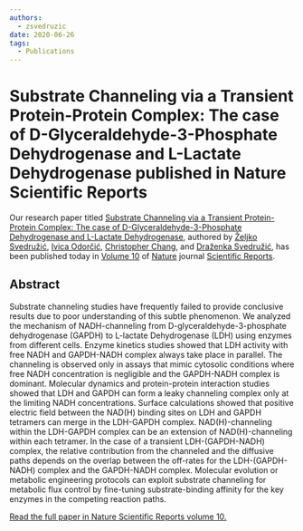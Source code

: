 ```yaml
---
authors:
  - zsvedruzic
date: 2020-06-26
tags:
  - Publications
---
```


# Substrate Channeling via a Transient Protein-Protein Complex: The case of D-Glyceraldehyde-3-Phosphate Dehydrogenase and L-Lactate Dehydrogenase published in Nature Scientific Reports

Our research paper titled [Substrate Channeling via a Transient Protein-Protein Complex: The case of D-Glyceraldehyde-3-Phosphate Dehydrogenase and L-Lactate Dehydrogenase](https://www.nature.com/articles/s41598-020-67079-2), authored by [Željko Svedružić](../../principal-investigator.md), [Ivica Odorčić](../../group.md), [Christopher Chang](https://www.nrel.gov/research/christopher-chang.html), and [Draženka Svedružić](https://www.nrel.gov/research/drazenka-svedruzic.html), has been published today in [Volume 10](https://www.nature.com/srep/volumes/10) of [Nature](https://www.nature.com/) journal [Scientific Reports](https://www.nature.com/srep/).

<!-- more -->

## Abstract

Substrate channeling studies have frequently failed to provide conclusive results due to poor understanding of this subtle phenomenon. We analyzed the mechanism of NADH-channeling from D-glyceraldehyde-3-phosphate dehydrogenase (GAPDH) to L-lactate Dehydrogenase (LDH) using enzymes from different cells. Enzyme kinetics studies showed that LDH activity with free NADH and GAPDH-NADH complex always take place in parallel. The channeling is observed only in assays that mimic cytosolic conditions where free NADH concentration is negligible and the GAPDH-NADH complex is dominant. Molecular dynamics and protein-protein interaction studies showed that LDH and GAPDH can form a leaky channeling complex only at the limiting NADH concentrations. Surface calculations showed that positive electric field between the NAD(H) binding sites on LDH and GAPDH tetramers can merge in the LDH-GAPDH complex. NAD(H)-channeling within the LDH-GAPDH complex can be an extension of NAD(H)-channeling within each tetramer. In the case of a transient LDH-(GAPDH-NADH) complex, the relative contribution from the channeled and the diffusive paths depends on the overlap between the off-rates for the LDH-(GAPDH-NADH) complex and the GAPDH-NADH complex. Molecular evolution or metabolic engineering protocols can exploit substrate channeling for metabolic flux control by fine-tuning substrate-binding affinity for the key enzymes in the competing reaction paths.

[Read the full paper in Nature Scientific Reports volume 10.](https://www.nature.com/articles/s41598-020-67079-2)
